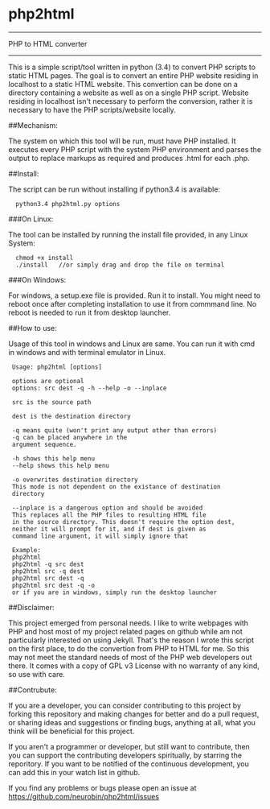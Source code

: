 # php2html
**********************
PHP to HTML converter
**********************

This is a simple script/tool written in python (3.4) to convert PHP scripts to static HTML pages. The goal is to convert an entire PHP website residing in localhost to a static HTML website. This convertion can be done on a directory containing a website as well as on a single PHP script. Website residing in localhost isn't necessary to perform the conversion, rather it is necessary to have the PHP scripts/website locally.

##Mechanism:

The system on which this tool will be run, must have PHP installed. It executes every PHP script with the system PHP environment and parses the output to replace markups as required and produces .html for each .php.

##Install:

The script can be run without installing if python3.4 is available:

      python3.4 php2html.py options
###On Linux:

The tool can be installed by running the install file provided, in any Linux System:

      chmod +x install
      ./install   //or simply drag and drop the file on terminal
###On Windows:

For windows, a setup.exe file is provided. Run it to install. You might need to reboot once after completing installation to use it from commmand line. No reboot is needed to run it from desktop launcher.

##How to use:

Usage of this tool in windows and Linux are same. You can run it with cmd in windows and with terminal emulator in Linux.

     Usage: php2html [options]
   
     options are optional
     options: src dest -q -h --help -o --inplace
   
     src is the source path
   
     dest is the destination directory
   
     -q means quite (won't print any output other than errors)
     -q can be placed anywhere in the
     argument sequence.
   
     -h shows this help menu
     --help shows this help menu
   
     -o overwrites destination directory
     This mode is not dependent on the existance of destination
     directory
   
     --inplace is a dangerous option and should be avoided
     This replaces all the PHP files to resulting HTML file
     in the source directory. This doesn't require the option dest,
     neither it will prompt for it, and if dest is given as
     command line argument, it will simply ignore that
   
     Example:
     php2html
     php2html -q src dest
     php2html src -q dest
     php2html src dest -q
     php2html src dest -q -o
     or if you are in windows, simply run the desktop launcher

##Disclaimer:

This project emerged from personal needs. I like to write webpages with PHP and host most of my project related pages on github while am not particularly interested on using Jekyll. That's the reason I wrote this script on the first place, to do the convertion from PHP to HTML for me. So this may not meet the standard needs of most of the PHP web developers out there. It comes with a copy of GPL v3 License with no warranty of any kind, so use with care.


##Contrubute:

If you are a developer, you can consider contributing to this project by forking this repository and making changes for better and do a pull request, or sharing ideas and suggestions or finding bugs, anything at all, what you think will be beneficial for this project.

If you aren't a programmer or developer, but still want to contribute, then you can support the contributing developers spiritually, by starring the reporitory. If you want to be notified of the continuous development, you can add this in your watch list in github.

If you find any problems or bugs please open an issue at https://github.com/neurobin/php2html/issues


